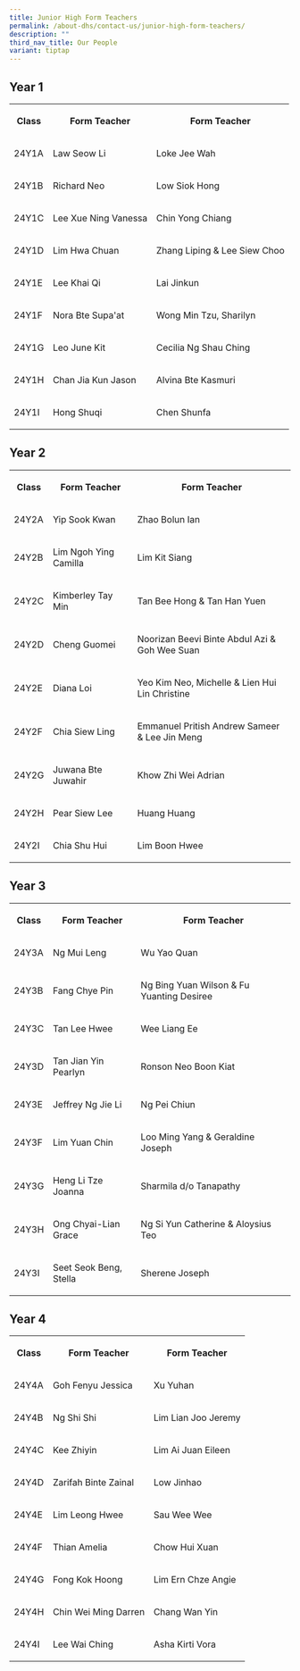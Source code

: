 ```yaml
---
title: Junior High Form Teachers
permalink: /about-dhs/contact-us/junior-high-form-teachers/
description: ""
third_nav_title: Our People
variant: tiptap
---
```

<h2>Year 1</h2><table><tbody><tr><th rowspan="1" colspan="1"><p>Class</p></th><th rowspan="1" colspan="1"><p>Form Teacher</p></th><th rowspan="1" colspan="1"><p>Form Teacher</p></th></tr><tr><td rowspan="1" colspan="1"><p>24Y1A</p></td><td rowspan="1" colspan="1"><p>Law Seow Li</p></td><td rowspan="1" colspan="1"><p>Loke Jee Wah</p></td></tr><tr><td rowspan="1" colspan="1"><p>24Y1B</p></td><td rowspan="1" colspan="1"><p>Richard Neo</p></td><td rowspan="1" colspan="1"><p>Low Siok Hong</p></td></tr><tr><td rowspan="1" colspan="1"><p>24Y1C</p></td><td rowspan="1" colspan="1"><p>Lee Xue Ning Vanessa</p></td><td rowspan="1" colspan="1"><p>Chin Yong Chiang</p></td></tr><tr><td rowspan="1" colspan="1"><p>24Y1D</p></td><td rowspan="1" colspan="1"><p>Lim Hwa Chuan</p></td><td rowspan="1" colspan="1"><p>Zhang Liping &amp; Lee Siew Choo</p></td></tr><tr><td rowspan="1" colspan="1"><p>24Y1E</p></td><td rowspan="1" colspan="1"><p>Lee Khai Qi</p></td><td rowspan="1" colspan="1"><p>Lai Jinkun</p></td></tr><tr><td rowspan="1" colspan="1"><p>24Y1F</p></td><td rowspan="1" colspan="1"><p>Nora Bte Supa'at</p></td><td rowspan="1" colspan="1"><p>Wong Min Tzu, Sharilyn</p></td></tr><tr><td rowspan="1" colspan="1"><p>24Y1G</p></td><td rowspan="1" colspan="1"><p>Leo June Kit</p></td><td rowspan="1" colspan="1"><p>Cecilia Ng Shau Ching</p></td></tr><tr><td rowspan="1" colspan="1"><p>24Y1H</p></td><td rowspan="1" colspan="1"><p>Chan Jia Kun Jason</p></td><td rowspan="1" colspan="1"><p>Alvina Bte Kasmuri</p></td></tr><tr><td rowspan="1" colspan="1"><p>24Y1I</p></td><td rowspan="1" colspan="1"><p>Hong Shuqi</p></td><td rowspan="1" colspan="1"><p>Chen Shunfa</p></td></tr></tbody></table><h2>Year 2</h2><table><tbody><tr><th rowspan="1" colspan="1"><p>Class</p></th><th rowspan="1" colspan="1"><p>Form Teacher</p></th><th rowspan="1" colspan="1"><p>Form Teacher</p></th></tr><tr><td rowspan="1" colspan="1"><p>24Y2A</p></td><td rowspan="1" colspan="1"><p>Yip Sook Kwan</p></td><td rowspan="1" colspan="1"><p>Zhao Bolun Ian</p></td></tr><tr><td rowspan="1" colspan="1"><p>24Y2B</p></td><td rowspan="1" colspan="1"><p>Lim Ngoh Ying Camilla</p></td><td rowspan="1" colspan="1"><p>Lim Kit Siang</p></td></tr><tr><td rowspan="1" colspan="1"><p>24Y2C</p></td><td rowspan="1" colspan="1"><p>Kimberley Tay Min</p></td><td rowspan="1" colspan="1"><p>Tan Bee Hong &amp; Tan Han Yuen</p></td></tr><tr><td rowspan="1" colspan="1"><p>24Y2D</p></td><td rowspan="1" colspan="1"><p>Cheng Guomei</p></td><td rowspan="1" colspan="1"><p>Noorizan Beevi Binte Abdul Azi &amp; Goh Wee Suan</p></td></tr><tr><td rowspan="1" colspan="1"><p>24Y2E</p></td><td rowspan="1" colspan="1"><p>Diana Loi</p></td><td rowspan="1" colspan="1"><p>Yeo Kim Neo, Michelle &amp; Lien Hui Lin Christine</p></td></tr><tr><td rowspan="1" colspan="1"><p>24Y2F</p></td><td rowspan="1" colspan="1"><p>Chia Siew Ling</p></td><td rowspan="1" colspan="1"><p>Emmanuel Pritish Andrew Sameer &amp; Lee Jin Meng</p></td></tr><tr><td rowspan="1" colspan="1"><p>24Y2G</p></td><td rowspan="1" colspan="1"><p>Juwana Bte Juwahir</p></td><td rowspan="1" colspan="1"><p>Khow Zhi Wei Adrian</p></td></tr><tr><td rowspan="1" colspan="1"><p>24Y2H</p></td><td rowspan="1" colspan="1"><p>Pear Siew Lee</p></td><td rowspan="1" colspan="1"><p>Huang Huang</p></td></tr><tr><td rowspan="1" colspan="1"><p>24Y2I</p></td><td rowspan="1" colspan="1"><p>Chia Shu Hui</p></td><td rowspan="1" colspan="1"><p>Lim Boon Hwee</p></td></tr></tbody></table><h2>Year 3</h2><table><tbody><tr><th rowspan="1" colspan="1"><p>Class</p></th><th rowspan="1" colspan="1"><p>Form Teacher</p></th><th rowspan="1" colspan="1"><p>Form Teacher</p></th></tr><tr><td rowspan="1" colspan="1"><p>24Y3A</p></td><td rowspan="1" colspan="1"><p>Ng Mui Leng</p></td><td rowspan="1" colspan="1"><p>Wu Yao Quan</p></td></tr><tr><td rowspan="1" colspan="1"><p>24Y3B</p></td><td rowspan="1" colspan="1"><p>Fang Chye Pin</p></td><td rowspan="1" colspan="1"><p>Ng Bing Yuan Wilson &amp; Fu Yuanting Desiree</p></td></tr><tr><td rowspan="1" colspan="1"><p>24Y3C</p></td><td rowspan="1" colspan="1"><p>Tan Lee Hwee</p></td><td rowspan="1" colspan="1"><p>Wee Liang Ee</p></td></tr><tr><td rowspan="1" colspan="1"><p>24Y3D</p></td><td rowspan="1" colspan="1"><p>Tan Jian Yin Pearlyn</p></td><td rowspan="1" colspan="1"><p>Ronson Neo Boon Kiat</p></td></tr><tr><td rowspan="1" colspan="1"><p>24Y3E</p></td><td rowspan="1" colspan="1"><p>Jeffrey Ng Jie Li</p></td><td rowspan="1" colspan="1"><p>Ng Pei Chiun</p></td></tr><tr><td rowspan="1" colspan="1"><p>24Y3F</p></td><td rowspan="1" colspan="1"><p>Lim Yuan Chin</p></td><td rowspan="1" colspan="1"><p>Loo Ming Yang &amp; Geraldine Joseph</p></td></tr><tr><td rowspan="1" colspan="1"><p>24Y3G</p></td><td rowspan="1" colspan="1"><p>Heng Li Tze Joanna</p></td><td rowspan="1" colspan="1"><p>Sharmila d/o Tanapathy</p></td></tr><tr><td rowspan="1" colspan="1"><p>24Y3H</p></td><td rowspan="1" colspan="1"><p>Ong Chyai-Lian Grace</p></td><td rowspan="1" colspan="1"><p>Ng Si Yun Catherine &amp; Aloysius Teo</p></td></tr><tr><td rowspan="1" colspan="1"><p>24Y3I</p></td><td rowspan="1" colspan="1"><p>Seet Seok Beng, Stella</p></td><td rowspan="1" colspan="1"><p>Sherene Joseph</p></td></tr></tbody></table><h2>Year 4</h2><table><tbody><tr><th rowspan="1" colspan="1"><p>Class</p></th><th rowspan="1" colspan="1"><p>Form Teacher</p></th><th rowspan="1" colspan="1"><p>Form Teacher</p></th></tr><tr><td rowspan="1" colspan="1"><p>24Y4A</p></td><td rowspan="1" colspan="1"><p>Goh Fenyu Jessica</p></td><td rowspan="1" colspan="1"><p>Xu Yuhan</p></td></tr><tr><td rowspan="1" colspan="1"><p>24Y4B</p></td><td rowspan="1" colspan="1"><p>Ng Shi Shi</p></td><td rowspan="1" colspan="1"><p>Lim Lian Joo Jeremy</p></td></tr><tr><td rowspan="1" colspan="1"><p>24Y4C</p></td><td rowspan="1" colspan="1"><p>Kee Zhiyin</p></td><td rowspan="1" colspan="1"><p>Lim Ai Juan Eileen</p></td></tr><tr><td rowspan="1" colspan="1"><p>24Y4D</p></td><td rowspan="1" colspan="1"><p>Zarifah Binte Zainal</p></td><td rowspan="1" colspan="1"><p>Low Jinhao</p></td></tr><tr><td rowspan="1" colspan="1"><p>24Y4E</p></td><td rowspan="1" colspan="1"><p>Lim Leong Hwee</p></td><td rowspan="1" colspan="1"><p>Sau Wee Wee</p></td></tr><tr><td rowspan="1" colspan="1"><p>24Y4F</p></td><td rowspan="1" colspan="1"><p>Thian Amelia</p></td><td rowspan="1" colspan="1"><p>Chow Hui Xuan</p></td></tr><tr><td rowspan="1" colspan="1"><p>24Y4G</p></td><td rowspan="1" colspan="1"><p>Fong Kok Hoong</p></td><td rowspan="1" colspan="1"><p>Lim Ern Chze Angie</p></td></tr><tr><td rowspan="1" colspan="1"><p>24Y4H</p></td><td rowspan="1" colspan="1"><p>Chin Wei Ming Darren</p></td><td rowspan="1" colspan="1"><p>Chang Wan Yin</p></td></tr><tr><td rowspan="1" colspan="1"><p>24Y4I</p></td><td rowspan="1" colspan="1"><p>Lee Wai Ching</p></td><td rowspan="1" colspan="1"><p>Asha Kirti Vora</p></td></tr></tbody></table><p></p>